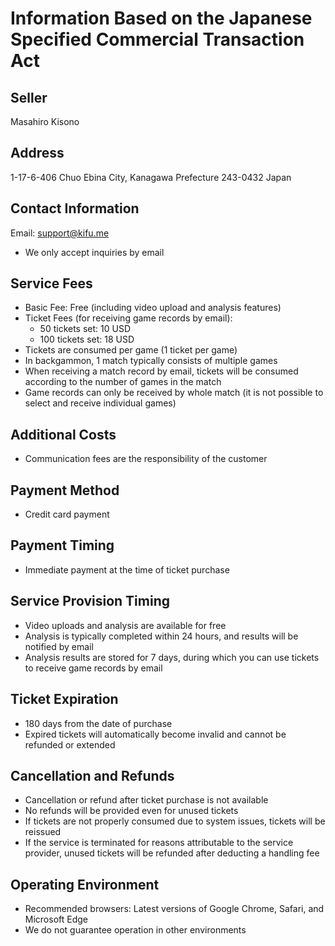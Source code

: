 # Information Based on the Japanese Specified Commercial Transaction Act

## Seller
Masahiro Kisono

## Address
1-17-6-406 Chuo
Ebina City, Kanagawa Prefecture
243-0432 Japan

## Contact Information
Email: support@kifu.me
- We only accept inquiries by email

## Service Fees
- Basic Fee: Free (including video upload and analysis features)
- Ticket Fees (for receiving game records by email):
    - 50 tickets set: 10 USD
    - 100 tickets set: 18 USD
- Tickets are consumed per game (1 ticket per game)
- In backgammon, 1 match typically consists of multiple games
- When receiving a match record by email, tickets will be consumed according to the number of games in the match
- Game records can only be received by whole match (it is not possible to select and receive individual games)

## Additional Costs
- Communication fees are the responsibility of the customer

## Payment Method
- Credit card payment

## Payment Timing
- Immediate payment at the time of ticket purchase

## Service Provision Timing
- Video uploads and analysis are available for free
- Analysis is typically completed within 24 hours, and results will be notified by email
- Analysis results are stored for 7 days, during which you can use tickets to receive game records by email

## Ticket Expiration
- 180 days from the date of purchase
- Expired tickets will automatically become invalid and cannot be refunded or extended

## Cancellation and Refunds
- Cancellation or refund after ticket purchase is not available
- No refunds will be provided even for unused tickets
- If tickets are not properly consumed due to system issues, tickets will be reissued
- If the service is terminated for reasons attributable to the service provider, unused tickets will be refunded after deducting a handling fee

## Operating Environment
- Recommended browsers: Latest versions of Google Chrome, Safari, and Microsoft Edge
- We do not guarantee operation in other environments
